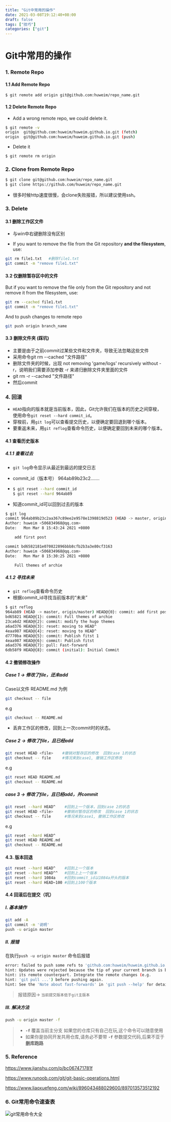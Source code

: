 ```yaml
---
title: "Git中常用的操作"
date: 2021-03-08T19:12:40+08:00
draft: false
tags: ["技巧"]
categories: ["git"]
---
```


# Git中常用的操作

### 1. Remote Repo

#### 1.1 Add Remote Repo

```bash
$ git remote add origin git@github.com:huweim/repo_name.git
```

#### 1.2 Delete Remote Repo

+ Add a wrong remote repo, we could delete it.

```bash
$ git remote -v
origin  git@github.com:huweim/huweim.github.io.git (fetch)
origin  git@github.com:huweim/huweim.github.io.git (push)
```

+ Delete it 

```bash
$ git remote rm origin
```

### 2. Clone from Remote Repo

```bash
$ git clone git@github.com:huweim/repo_name.git
$ git clone https://github.com/huweim/repo_name.git
```

+ 很多时候http速度很慢，会clone失败报错，所以建议使用ssh。

### 3. Delete

#### 3.1 删除工作区文件

+ 与win中右键删除没有区别

+ If you want to remove the file from the Git repository **and the filesystem**, use:

```sh
git rm file1.txt   #删除file1.txt
git commit -m "remove file1.txt"
```

#### 3.2 仅删除暂存区中的文件

But if you want to remove the file only from the Git repository and not remove it from the filesystem, use:

```sh
git rm --cached file1.txt
git commit -m "remove file1.txt"
```

And to push changes to remote repo

```sh
git push origin branch_name
```

#### 3.3 删除文件夹 (踩坑)

+ 主要是由于之前commit过某些文件和文件夹，导致无法忽略这些文件
+ 采用命令git rm --cached "文件路径"
+ 删除文件夹的时候，出现 not removing 'game/logs' recursively without -r，说明我们需要添加参数 -r 来递归删除文件夹里面的文件
+ git rm -r --cached "文件路径"
+ 然后commit

### 4. 回滚

+ `HEAD`指向的版本就是当前版本，因此，Git允许我们在版本的历史之间穿梭，使用命令`git reset --hard commit_id`。
+ 穿梭前，用`git log`可以查看提交历史，以便确定要回退到哪个版本。
+ 要重返未来，用`git reflog`查看命令历史，以便确定要回到未来的哪个版本。

#### 4.1 查看历史版本

##### 4.1.1 查看过去

+ `git log`命令显示从最近到最远的提交日志

+ commit_id（版本号） 964ab89b23c2.......

+ ```bash
  $ git reset --hard commit_id
  $ git reset --hard 964ab89
  ```

+ 知道commit_id可以回到过去的版本

```bash
$ git log
commit 964ab89b23c2aa367c89ee2e9578e1398819d523 (HEAD -> master, origin/master)
Author: huweim <506834968@qq.com>
Date:   Mon Mar 8 15:43:24 2021 +0800

    add first post

commit bd6582181e070822896bbb8cfb2b3a3e80cf3163
Author: huweim <506834968@qq.com>
Date:   Mon Mar 8 15:30:25 2021 +0800

    Full themes of archie
```

##### 4.1.2 寻找未来

+ `git reflog`查看命令历史
+ 根据commit_id寻找当前版本的“未来”

```bash
$ git reflog
964ab89 (HEAD -> master, origin/master) HEAD@{0}: commit: add first post
bd65821 HEAD@{1}: commit: Full themes of archie
23ca6d2 HEAD@{2}: commit: modify the hugo themes
a6ad376 HEAD@{3}: reset: moving to HEAD^
4eaa987 HEAD@{4}: reset: moving to HEAD^
d7770ba HEAD@{5}: commit: Publish fitst 1
4eaa987 HEAD@{6}: commit: Publish fitst
a6ad376 HEAD@{7}: pull: Fast-forward
6db58f9 HEAD@{8}: commit (initial): Initial Commit
```

#### 4.2 撤销修改操作

##### Case 1 -> 修改了file，还未add

Case以文件 README.md 为例

```bash
git checkout -- file
```

e.g 

```bash
git checkout -- README.md
```

+ 丢弃工作区的修改，回到上一次commit时的状态。

##### Case 2 -> 修改了file，且已经add

```bash
git reset HEAD <file>    #撤销对暂存区的修改  回到case 1的状态
git checkout -- file     #情况来到case1, 撤销工作区修改
```

e.g

```bash
git reset HEAD README.md
git checkout -- README.md
```

##### case 3 -> 修改了file，且已经add，并commit

```bash
git reset --hard HEAD^    #回到上一个版本，回到case 2的状态
git reset HEAD <file>     #撤销对暂存区的修改  回到case 1的状态
git checkout -- file      #情况来到case1, 撤销工作区修改
```

e.g

```bash
git reset --hard HEAD^
git reset HEAD README.md
git checkout -- README.md
```

#### 4.3. 版本回退

```bash
git reset --hard HEAD^    #回到上一个版本
git reset --hard HEAD^^   #回到上上一个版本
git reset --hard 1084a    #回到commit_id以1084a开头的版本
git reset --hard HEAD~100 #回到上100个版本
```

#### 4.4 回滚后在提交（坑）

##### I. 基本操作

```bash
git add -A   
git commit -m '说明'
push -u origin master   
```

##### II. 报错

在执行`push -u origin master` 命令后报错

```bash
error: failed to push some refs to 'github.com:huweim/huweim.github.io.git'
hint: Updates were rejected because the tip of your current branch is behind
hint: its remote counterpart. Integrate the remote changes (e.g.
hint: 'git pull ...') before pushing again.
hint: See the 'Note about fast-forwards' in 'git push --help' for details.
```

> 报错原因-> `当前提交版本低于git主版本`

##### III. 解决方法

```bash
push -u origin master -f
```

> - **`-f`** 覆盖当前主分支 如果您的仓库只有自己在玩,这个命令可以随意使用
> - 如果你是协同开发共用仓库,请务必不要带 **`-f`** 参数提交代码,后果不亚于 **删库跑路**

### 5. Reference

<https://www.jianshu.com/p/bc067471781f>

<https://www.runoob.com/git/git-basic-operations.html>

<https://www.liaoxuefeng.com/wiki/896043488029600/897013573512192>

### 6. Git常用命令速查表

![git常用命令大全](../Image/Git_Common.jpg)